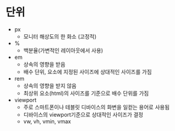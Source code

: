 # 단위

- px
  - 모니터 해상도의 한 화소 (고정적)
- %
  - 백분율(가변적인 레이아웃에서 사용)
- em
  - 상속의 영향을 받음
  - 배수 단위, 요소에 지정된 사이즈에 상대적인 사이즈를 가짐
- rem
  - 상속의 영향을 받지 않음
  - 최상위 요소(html)의 사이즈를 기준으로 배수 단위를 가짐
- viewport
  - 주로 스마트폰이나 테블릿 디바이스의 화변을  일컫는 용어로 사용됨
  - 디바이스의 viewport기준으로 상대적인 사이즈가 결정
  - vw, vh, vmin, vmax